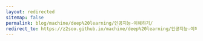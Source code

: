 ```yaml
---
layout: redirected
sitemap: false
permalink: blog/machine/deep%20learning/인공지능-이해하기/
redirect_to: https://z2soo.github.io/machine/deep%20learning/인공지능-이해하기/
---
```

